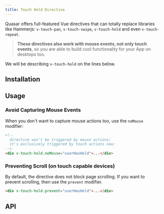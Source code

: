 ```yaml
---
title: Touch Hold Directive
---
```

Quasar offers full-featured Vue directives that can totally replace libraries like Hammerjs: `v-touch-pan`, `v-touch-swipe`, `v-touch-hold` and even `v-touch-repeat`.

> **These directives also work with mouse events, not only touch events**, so you are able to build cool functionality for your App on desktops too.

We will be describing `v-touch-hold` on the lines below.

## Installation
<doc-installation directives="TouchHold" />

## Usage
<doc-example title="Basic" file="TouchHold/Basic" />

<doc-example title="Custom wait time" file="TouchHold/CustomTimer" />

### Avoid Capturing Mouse Events
When you don't want to capture mouse actions too, use the `noMouse` modifier:
``` html
<!--
  directive won't be triggered by mouse actions;
  it's exclusively triggered by touch actions now:
-->
<div v-touch-hold.noMouse="userHasHold">...</div>
```

### Preventing Scroll (on touch capable devices)
By default, the directive does not block page scrolling. If you want to prevent scrolling, then use the `prevent` modifier.
``` html
<div v-touch-hold.prevent="userHasHold">...</div>
```

## API
<doc-api file="TouchHold" />
